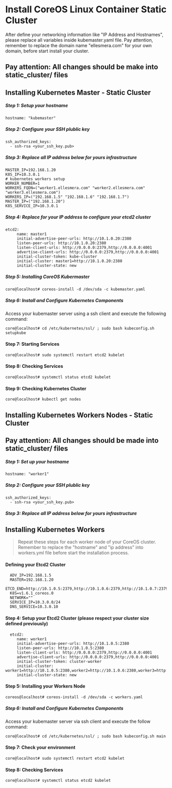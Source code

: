 # Install CoreOS Linux Container Static Cluster

After define your networking information like "IP Address and Hostnames", please replace all variables inside kubemaster.yaml file. Pay attention, remember to replace the domain name "ellesmera.com" for your own domain, before start install your cluster.

## Pay attention: All changes should be make into static_cluster/ files

## Installing Kubernetes Master - Static Cluster

##### Step 1: Setup your hostname

```
hostname: "kubemaster"
```

##### Step 2: Configure your SSH plublic key
```
ssh_authorized_keys:
  - ssh-rsa <your_ssh_key.pub>
```

##### Step 3: Replace all IP address below for yours infrastructure

```  
MASTER_IP=192.168.1.20
K8S_IP=10.3.0.1
# kubernetes workers setup
WORKER_NUMBER=1
WORKERS_FQDN=("worker1.ellesmera.com" "worker2.ellesmera.com" "worker3.ellesmera.com")
WORKERS_IP=("192.168.1.5" "192.168.1.6" "192.168.1.7")
MASTER_IP=("192.168.1.20")
K8S_SERVICE_IP=10.3.0.1
```

##### Step 4: Replace for your IP address to configure your etcd2 cluster

```
etcd2:
     name: master1
     initial-advertise-peer-urls: http://10.1.0.20:2380
     listen-peer-urls: http://10.1.0.20:2380
     listen-client-urls: http://0.0.0.0:2379,http://0.0.0.0:4001
     advertise-client-urls: http://0.0.0.0:2379,http://0.0.0.0:4001
     initial-cluster-token: kube-cluster
     initial-cluster: master1=http://10.1.0.20:2380
     initial-cluster-state: new
```

##### Step 5: Installing CoreOS Kubermaster

```
core@localhost# coreos-install -d /dev/sda -c kubemaster.yaml
```

##### Step 6: Install and Configure Kubernetes Components

Access your kubemaster server using a ssh client and execute the following command:

```
core@localhost# cd /etc/kubernetes/ssl/ ; sudo bash kubeconfig.sh setupkube
```

#### Step 7: Starting Services

```
core@localhost# sudo systemctl restart etcd2 kubelet
```

#### Step 8: Checking Services

```
core@localhost# systemctl status etcd2 kubelet
```

#### Step 9: Checking Kubernetes Cluster

```
core@localhost# kubectl get nodes
```

## Installing Kubernetes Workers Nodes - Static Cluster

## Pay attention: All changes should be made into static_cluster/ files

##### Step 1: Set up your hostname

```
hostname: "worker1"
```

##### Step 2: Configure your SSH plublic key
```
ssh_authorized_keys:
  - ssh-rsa <your_ssh_key.pub>
```

##### Step 3: Replace all IP address below for yours infrastructure


## Installing Kubernetes Workers

> Repeat these steps for each worker node of your CoreOS cluster. Remember to replace the "hostname" and "ip address" into workers.yml file before start the installation process.

#### Defining your Etcd2 Cluster
```
  ADV_IP=192.168.1.5
  MASTER=192.168.1.20 
  ETCD_END=http://10.1.0.5:2379,http://10.1.0.6:2379,http://10.1.0.7:2379
  K8S=v1.6.1_coreos.0
  NETWORK=""
  SERVICE_IP=10.3.0.0/24
  DNS_SERVICE=10.3.0.10
```

#### Step 4: Setup your Etcd2 Cluster (please respect your cluster size defined previously)

```
  etcd2:
     name: worker1
     initial-advertise-peer-urls: http://10.1.0.5:2380
     listen-peer-urls: http://10.1.0.5:2380
     listen-client-urls: http://0.0.0.0:2379,http://0.0.0.0:4001
     advertise-client-urls: http://0.0.0.0:2379,http://0.0.0.0:4001
     initial-cluster-token: cluster-worker
     initial-cluster: worker1=http://10.1.0.5:2380,worker2=http://10.1.0.6:2380,worker3=http://10.1.0.7:2380
     initial-cluster-state: new
```

#### Step 5: Installing your Workers Node

```
coreos@localhost# coreos-install -d /dev/sda -c workers.yaml
```

##### Step 6: Install and Configure Kubernetes Components

Access your kubemaster server via ssh client and execute the follow command:

```
core@localhost# cd /etc/kubernetes/ssl/ ; sudo bash kubeconfig.sh main
```

#### Step 7: Check your environment

```
core@localhost# sudo systemctl restart etcd2 kubelet
```
#### Step 8: Checking Services

```
core@localhost# systemctl status etcd2 kubelet
```
